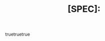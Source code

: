 ---
name: Benchmark Specification Request
description: File a benchmark SPEC request for improvement or addition
title: "[SPEC]: "
labels: ["spec", "triage"]
assignees:
  - filipecosta90
body:
  - type: markdown
    attributes:
      value: |
        Thanks for taking the time to fill out this benchmark specification request for improvement or addition!
        Here's our manifesto:
    
        - The Redis benchmarks specification describes the cross-language/tools requirements and expectations to foster 
        performance and observability OPEN standards around Redis related technologies.

        - Members from both industry and academia, including organizations and individuals are encouraged to contribute. 
        
        - This Project is Provider/Company/Org independent and fosters true openness about Performance, meaning the SOLE
        purpose of it is to improve/retain Redis Performance.
    
        Make sure to double check if this this benchmark specification request for improvement or addition hasn't 
        already been asked for at the [issues section](https://github.com/redis/redis-benchmarks-specification/labels/spec).

  - type: dropdown
    id: type
    attributes:
      label: Improvement/Addition type
      description: What changes to the current SPEC does this issue focuses upon?
      options:
        - Add a benchmark variant
        - Improve a benchmark variant
        - Raise awareness for a new Redis benchmark tool
        - Suggest a different Redis Build Variant
        - Other (fill details in section bellow)
    
  - type: textarea
    id: details
    attributes:
      label: Detail the requested changes
      description: Include reference to the benchmarks/tools you've seen and want to see part of the spec.
      placeholder: Include reference to the benchmarks/tools you've seen and want to see part of the spec.
    validations:
      required: true
    
---